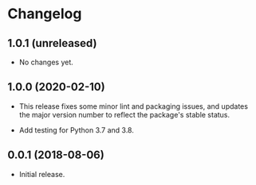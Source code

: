 # Changelog

## 1.0.1 (unreleased)

- No changes yet.

## 1.0.0 (2020-02-10)

- This release fixes some minor lint and packaging issues, and updates the
  major version number to reflect the package's stable status.

- Add testing for Python 3.7 and 3.8.

## 0.0.1 (2018-08-06)

- Initial release.
